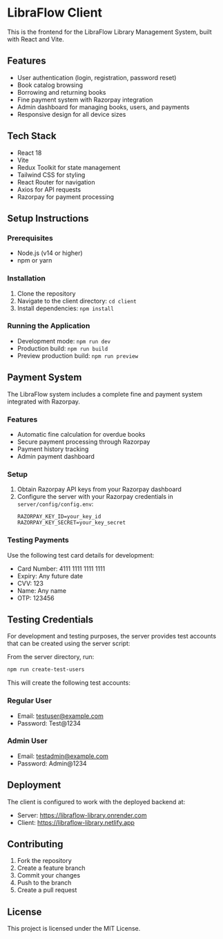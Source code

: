 # LibraFlow Client

This is the frontend for the LibraFlow Library Management System, built with React and Vite.

## Features
- User authentication (login, registration, password reset)
- Book catalog browsing
- Borrowing and returning books
- Fine payment system with Razorpay integration
- Admin dashboard for managing books, users, and payments
- Responsive design for all device sizes

## Tech Stack
- React 18
- Vite
- Redux Toolkit for state management
- Tailwind CSS for styling
- React Router for navigation
- Axios for API requests
- Razorpay for payment processing

## Setup Instructions

### Prerequisites
- Node.js (v14 or higher)
- npm or yarn

### Installation
1. Clone the repository
2. Navigate to the client directory: `cd client`
3. Install dependencies: `npm install`

### Running the Application
- Development mode: `npm run dev`
- Production build: `npm run build`
- Preview production build: `npm run preview`

## Payment System
The LibraFlow system includes a complete fine and payment system integrated with Razorpay.

### Features
- Automatic fine calculation for overdue books
- Secure payment processing through Razorpay
- Payment history tracking
- Admin payment dashboard

### Setup
1. Obtain Razorpay API keys from your Razorpay dashboard
2. Configure the server with your Razorpay credentials in `server/config/config.env`:
   ```
   RAZORPAY_KEY_ID=your_key_id
   RAZORPAY_KEY_SECRET=your_key_secret
   ```

### Testing Payments
Use the following test card details for development:
- Card Number: 4111 1111 1111 1111
- Expiry: Any future date
- CVV: 123
- Name: Any name
- OTP: 123456

## Testing Credentials

For development and testing purposes, the server provides test accounts that can be created using the server script:

From the server directory, run:
```bash
npm run create-test-users
```

This will create the following test accounts:

### Regular User
- Email: testuser@example.com
- Password: Test@1234

### Admin User
- Email: testadmin@example.com
- Password: Admin@1234

## Deployment
The client is configured to work with the deployed backend at:
- Server: https://libraflow-library.onrender.com
- Client: https://libraflow-library.netlify.app

## Contributing
1. Fork the repository
2. Create a feature branch
3. Commit your changes
4. Push to the branch
5. Create a pull request

## License
This project is licensed under the MIT License.